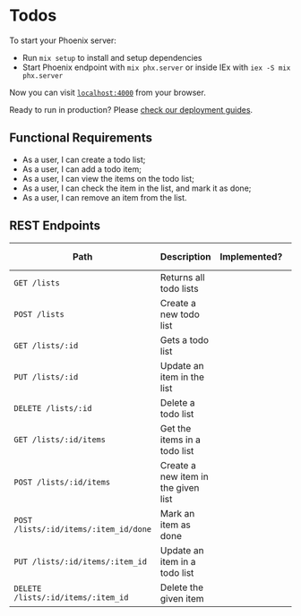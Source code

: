 # Todos

To start your Phoenix server:

- Run `mix setup` to install and setup dependencies
- Start Phoenix endpoint with `mix phx.server` or inside IEx with `iex -S mix phx.server`

Now you can visit [`localhost:4000`](http://localhost:4000) from your browser.

Ready to run in production? Please [check our deployment guides](https://hexdocs.pm/phoenix/deployment.html).

## Functional Requirements

- As a user, I can create a todo list;
- As a user, I can add a todo item;
- As a user, I can view the items on the todo list;
- As a user, I can check the item in the list, and mark it as done;
- As a user, I can remove an item from the list.

## REST Endpoints

| Path                                  | Description                         | Implemented? | (Strictly) Required? |
| ------------------------------------- | ----------------------------------- | ------------ | -------------------- |
| `GET /lists`                          | Returns all todo lists              |              |                      |
| `POST /lists`                         | Create a new todo list              |              | ✅                   |
| `GET /lists/:id`                      | Gets a todo list                    |              |                      |
| `PUT /lists/:id`                      | Update an item in the list          |              |                      |
| `DELETE /lists/:id`                   | Delete a todo list                  |              |                      |
| `GET /lists/:id/items`                | Get the items in a todo list        |              | ✅                   |
| `POST /lists/:id/items`               | Create a new item in the given list |              | ✅                   |
| `POST /lists/:id/items/:item_id/done` | Mark an item as done                |              | ✅                   |
| `PUT /lists/:id/items/:item_id`       | Update an item in a todo list       |              |                      |
| `DELETE /lists/:id/items/:item_id`    | Delete the given item               |              | ✅                   |

